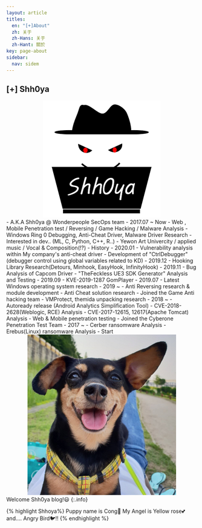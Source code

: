 ```yaml
---
layout: article
titles:
  en: "[+]About"
  zh: 关于
  zh-Hans: 关于
  zh-Hant: 關於
key: page-about
sidebar:
  nav: sidem
---
```


## [+] Shh0ya

<center><img src="https://raw.githubusercontent.com/Shhoya/Shhoya.github.io/master/assets/images/logo/icon-310x310.png"></center>
- A.K.A Shh0ya @ Wonderpeople SecOps team
  - 2017.07 ~ Now
  - Web , Mobile Penetration test / Reversing / Game Hacking / Malware Analysis
  - Windows Ring 0 Debugging, Anti-Cheat Driver, Malware Driver Research
  - Interested in dev.. (ML, C, Python, C++, R..)
  - Yewon Art Univercity / applied music / Vocal & Composition(!?)
- History
    - 2020.01
        - Vulnerability analysis within My company's anti-cheat driver
        - Development of "CtrlDebugger" (debugger control using global variables related to KD)
    - 2019.12
      - Hooking Library Research(Detours, Minhook, EasyHook, InfinityHook)
    - 2019.11
      - Bug Analysis of Capcom Driver
      - "TheFeckless UE3 SDK Generator" Analysis and Testing
    - 2019.09
      - KVE-2019-1287 GomPlayer
    - 2019.07
      - Latest Windows operating system research
    - 2019 ~
      - Anti Reversing research & module development
      - Anti Cheat solution research
      - Joined the Game Anti hacking team
      - VMProtect, themida unpacking research
    - 2018 ~
      - Autoready release (Android Analytics Simplification Tool)
      - CVE-2018-2628(Weblogic, RCE) Analysis
      - CVE-2017-12615, 12617(Apache Tomcat) Analysis
      - Web & Mobile penetration testing
      - Joined the Cyberone Penetration Test Team
    - 2017 ~
      - Cerber ransomware Analysis
      - Erebus(Linux) ransomware Analysis
      - Start



<center><img src="https://raw.githubusercontent.com/Shhoya/Shhoya.github.io/master/assets/images/logo/Cong.png"></center>
Welcome Shh0ya blog!😃
{:.info}

{% highlight Shhoya%}
Puppy name is Cong🐶
My Angel is Yellow rose💕 and.... Angry Bird🐦!!
{% endhighlight %}